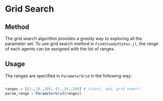 # Grid Search

## Method 

The grid search algorithm provides a greedy way to exploring all the parameter set. To use grid search method in `FindSteadyStates.jl`, the range of each agents can be assigned with the list of ranges. 


## Usage 
The ranges are specified in `ParameterGrid` in the following way:

```julia

ranges = [(1.,10.,10), (1.,10.,20)] # (start, end, grid numer)
param_range = ParameterGrid(ranges)

```